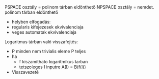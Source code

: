 PSPACE osztály = polinom tárban eldönthető
NPSPACE osztály = nemdet. polinom tárban eldönthető

- helyben elfogadás:
- regularis kifejezesek ekvivalenciaja
- veges automatak ekvivalenciaja

Logaritmus tárban való visszafejtés:
- P minden nem trivialis eleme P teljes
- ha
  - f kiszamithato logaritmikus tarban
  - tetszoleges I inputre A(I) = B(f(I))
- Visszavezeté
